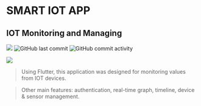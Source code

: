 # SMART IOT APP
## IOT Monitoring and Managing

![](https://img.shields.io/badge/Status-prototype-yellow?style=for-the-badge) ![GitHub last commit](https://img.shields.io/github/last-commit/Mehhehhe/smart-iot-app?style=for-the-badge) ![GitHub commit activity](https://img.shields.io/github/commit-activity/m/pkntd/smart-iot-app?style=for-the-badge)

![](https://img.shields.io/badge/Platform-Android-brightgreen?style=for-the-badge)

> Using Flutter, this application was designed for monitoring values from IOT devices. 

> Other main features: authentication, real-time graph, timeline, device & sensor management.
